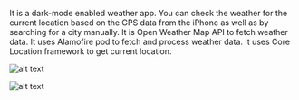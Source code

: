 It is a dark-mode enabled weather app. You can check the weather for the current location based on the GPS data from the iPhone as well as by searching for a city manually. It is Open Weather Map API to fetch weather data. It uses Alamofire pod to fetch and process weather data. It uses Core Location framework to get current location.

![alt text](https://github.com/shubham101096/Clima-iOS13/blob/master/screenshots/current-location.png)


![alt text](https://github.com/shubham101096/Clima-iOS13/blob/master/screenshots/new-york.png)
